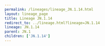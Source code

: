 ```yaml
---
permalink: /lineages/lineage_JN.1.14.html
layout: lineage_page
title: Lineage JN.1.14
redirect_to: ../lineage.html?lineage=JN.1.14
lineage: JN.1.14
parent: JN.1
children: ['JN.1.14']
---
```

